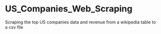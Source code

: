 # US_Companies_Web_Scraping
Scraping the top US companies data and revenue from a wikipedia table to a csv file
